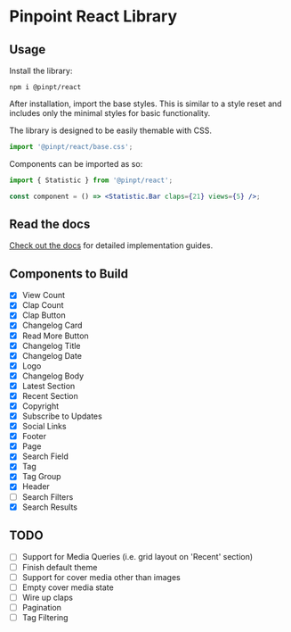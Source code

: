 # Pinpoint React Library

## Usage

Install the library:

```
npm i @pinpt/react
```

After installation, import the base styles. This is similar to a style reset and includes only the minimal styles for basic functionality.

The library is designed to be easily themable with CSS.

```jsx
import '@pinpt/react/base.css';
```

Components can be imported as so:

```jsx
import { Statistic } from '@pinpt/react';

const component = () => <Statistic.Bar claps={21} views={5} />;
```

## Read the docs

[Check out the docs](react.preview.pinpoint.com/) for detailed implementation guides.

## Components to Build

-  [x] View Count
-  [x] Clap Count
-  [x] Clap Button
-  [x] Changelog Card
-  [x] Read More Button
-  [x] Changelog Title
-  [x] Changelog Date
-  [x] Logo
-  [X] Changelog Body
-  [x] Latest Section
-  [x] Recent Section
-  [x] Copyright
-  [x] Subscribe to Updates
-  [x] Social Links
-  [x] Footer
-  [x] Page
-  [X] Search Field
-  [X] Tag
-  [X] Tag Group
-  [x] Header
-  [ ] Search Filters
-  [X] Search Results

## TODO

-  [ ] Support for Media Queries (i.e. grid layout on 'Recent' section)
-  [ ] Finish default theme
-  [ ] Support for cover media other than images 
-  [ ] Empty cover media state
-  [ ] Wire up claps
-  [ ] Pagination
-  [ ] Tag Filtering
